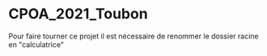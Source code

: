 # CPOA_2021_Toubon
Pour faire tourner ce projet il est nécessaire de renommer le dossier racine en "calculatrice"
